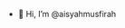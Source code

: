 - 👋 Hi, I’m @aisyahmusfirah

<!---
aisyahmusfirah/aisyahmusfirah is a ✨ special ✨ repository because its `README.md` (this file) appears on your GitHub profile.
You can click the Preview link to take a look at your changes.
--->

